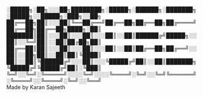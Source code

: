 ░█████╗░██╗░░░██╗████████╗░█████╗░██████╗░███████╗░█████╗░░█████╗░███╗░░██╗
██╔══██╗██║░░░██║╚══██╔══╝██╔══██╗██╔══██╗██╔════╝██╔══██╗██╔══██╗████╗░██║
███████║██║░░░██║░░░██║░░░██║░░██║██████╔╝█████╗░░██║░░╚═╝██║░░██║██╔██╗██║
██╔══██║██║░░░██║░░░██║░░░██║░░██║██╔══██╗██╔══╝░░██║░░██╗██║░░██║██║╚████║
██║░░██║╚██████╔╝░░░██║░░░╚█████╔╝██║░░██║███████╗╚█████╔╝╚█████╔╝██║░╚███║
╚═╝░░╚═╝░╚═════╝░░░░╚═╝░░░░╚════╝░╚═╝░░╚═╝╚══════╝░╚════╝░░╚════╝░╚═╝░░╚══╝
<br>
Made by Karan Sajeeth
